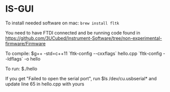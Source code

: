 # IS-GUI
To install needed software on mac: `brew install fltk`

You need to have FTDI connected and be running code found in https://github.com/3UCubed/Instrument-Software/tree/non-experimental-firmware/Firmware

To compile: $g++ -std=c++11 \`fltk-config --cxxflags\` hello.cpp \`fltk-config --ldflags\` -o hello

To run: $./hello

If you get "Failed to open the serial port", run $ls /dev/cu.usbserial* and update line 65 in hello.cpp with yours

